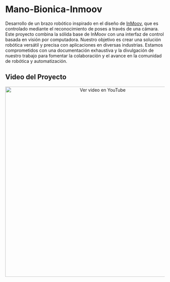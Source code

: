 # Mano-Bionica-Inmoov
Desarrollo de un brazo robótico inspirado en el diseño de [InMoov](http://inmoov.fr/), que es controlado mediante el reconocimiento de poses a través de una cámara. Este proyecto combina la sólida base de InMoov con una interfaz de control basada en visión por computadora. Nuestro objetivo es crear una solución robótica versátil y precisa con aplicaciones en diversas industrias. Estamos comprometidos con una documentación exhaustiva y la divulgación de nuestro trabajo para fomentar la colaboración y el avance en la comunidad de robótica y automatización.

## Video del Proyecto

<p align="center">
  <a href="https://youtu.be/FtCoOFdI5gM?si=rrRjqNvEiUPE9XG7" target="_blank">
    <img src="http://img.youtube.com/vi/dQw4w9WgXcQ/0.jpg" alt="Ver video en YouTube" width="600">
  </a>
</p>

